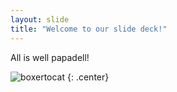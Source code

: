 ```yaml
---
layout: slide
title: "Welcome to our slide deck!"
---
```


All is well papadell!

![boxertocat](https://octodex.github.com/images/boxertocat_octodex.jpg)
{: .center}
